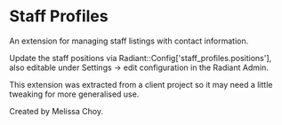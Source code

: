 # Staff Profiles

An extension for managing staff listings with contact information.

Update the staff positions via Radiant::Config['staff_profiles.positions'],  
also editable under Settings -> edit configuration in the Radiant Admin.

This extension was extracted from a client project so it may need a little tweaking for more generalised use.

Created by Melissa Choy. 
